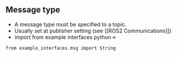 ## Message type
- A message type must be specified to a topic. 
- Usually set at publisher setting (see [[ROS2 Communications]])
- import from example interfaces python->

`from example_interfaces.msg import String`

